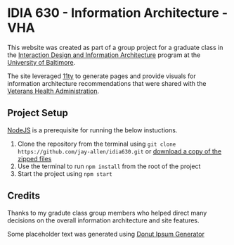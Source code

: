 
# IDIA 630 - Information Architecture - VHA

This website was created as part of a group project for a graduate class in the [Interaction Design and Information Architecture](https://www.ubalt.edu/cas/graduate-programs-and-certificates/degree-programs/masters-interaction-design-and-information-architecture) program at the [University of Baltimore](https://www.ubalt.edu/index.cfm).

The site leveraged [11ty](https://www.11ty.dev/) to generate pages and provide visuals for information architecture recommendations that were shared with the [Veterans Health Administration](https://www.va.gov/health/).

## Project Setup

[NodeJS](https://nodejs.org/en) is a prerequisite for running the below instuctions.

 1. Clone the repository from the terminal using `git clone https://github.com/jay-allen/idia630.git` or [download a copy of the zipped files](https://github.com/jay-allen/idia630/archive/refs/heads/main.zip)
 2. Use the terminal to run `npm install` from the root of the project
 3. Start the project using `npm start`


## Credits

Thanks to my gradute class group members who helped direct many decisions on the overall information architecture and site features.

Some placeholder text was generated using [Donut Ipsum Generator](https://donut-ipsum-generator.netlify.app/#/)